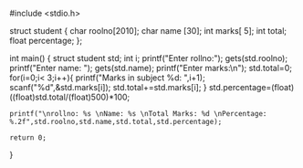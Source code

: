 #include <stdio.h>
 
struct student
{
	char roolno[2010];
    char name [30];
    int  marks[ 5];
    int  total;
    float percentage;
};
 
int main()
{
    struct student std;
    int i;
    printf("Enter rollno:");
    gets(std.roolno);  
    printf("Enter name: ");
    gets(std.name);
    printf("Enter marks:\n");
    std.total=0;
    for(i=0;i< 3;i++){
        printf("Marks in subject %d: ",i+1);
        scanf("%d",&std.marks[i]);
        std.total+=std.marks[i];
    }
    std.percentage=(float)((float)std.total/(float)500)*100;
 
    printf("\nrollno: %s \nName: %s \nTotal Marks: %d \nPercentage: %.2f",std.roolno,std.name,std.total,std.percentage);
 
    return 0;
}
